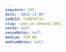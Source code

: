 ```yaml
---
sequence: 245
date: '2012-11-09'
imdbId: tt0054731
slug: cash-on-demand-1961
venue: null
venueNotes: null
medium: TCM HD
mediumNotes: null
---
```


